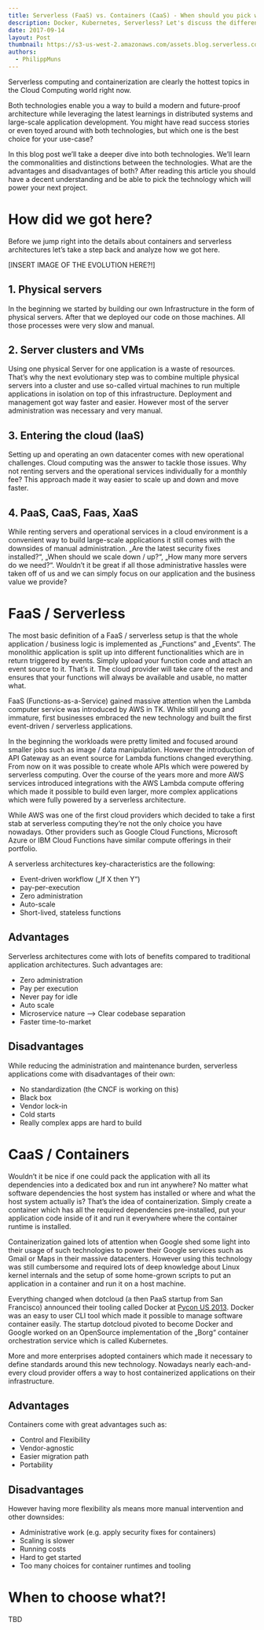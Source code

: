 ```yaml
---
title: Serverless (FaaS) vs. Containers (CaaS) - When should you pick which technology?
description: Docker, Kubernetes, Serverless? Let's discuss the different technologies and discover their up- and downsides. 
date: 2017-09-14
layout: Post
thumbnail: https://s3-us-west-2.amazonaws.com/assets.blog.serverless.com/serverless-vs-containers.png
authors:
  - PhilippMuns
---
```


Serverless computing and containerization are clearly the hottest topics in the Cloud Computing world right now.

Both technologies enable you a way to build a modern and future-proof architecture while leveraging the latest learnings in distributed systems and large-scale application development. You might have read success stories or even toyed around with both technologies, but which one is the best choice for your use-case?

In this blog post we’ll take a deeper dive into both technologies. We’ll learn the commonalities and distinctions between the technologies. What are the advantages and disadvantages of both? After reading this article you should have a decent understanding and be able to pick the technology which will power your next project.

# How did we got here?

Before we jump right into the details about containers and serverless architectures let’s take a step back and analyze how we got here.

[INSERT IMAGE OF THE EVOLUTION HERE?!]

## 1. Physical servers

In the beginning we started by building our own Infrastructure in the form of physical servers. After that we deployed our code on those machines. All those processes were very slow and manual.

## 2. Server clusters and VMs

Using one physical Server for one application is a waste of resources. That’s why the next evolutionary step was to combine multiple physical servers into a cluster and use so-called virtual machines to run multiple applications in isolation on top of this infrastructure. Deployment and management got way faster and easier. However most of the server administration was necessary and very manual.

## 3. Entering the cloud (IaaS)

Setting up and operating an own datacenter comes with new operational challenges. Cloud computing was the answer to tackle those issues. Why not renting servers and the operational services individually for a monthly fee? This approach made it way easier to scale up and down and move faster.

## 4. PaaS, CaaS, Faas, XaaS

While renting servers and operational services in a cloud environment is a convenient way to build large-scale applications it still comes with the downsides of manual administration. „Are the latest security fixes installed?“, „When should we scale down / up?“, „How many more servers do we need?“. Wouldn’t it be great if all those administrative hassles were taken off of us and we can simply focus on our application and the business value we provide?

# FaaS / Serverless

The most basic definition of a FaaS / serverless setup is that the whole application / business logic is implemented as „Functions“ and „Events“. The monolithic application is split up into different functionalities which are in return triggered by events. Simply upload your function code and attach an event source to it. That’s it. The cloud provider will take care of the rest and ensures that your functions will always be available and usable, no matter what.

FaaS (Functions-as-a-Service) gained massive attention when the Lambda computer service was introduced by AWS in TK. While still young and immature, first businesses embraced the new technology and built the first event-driven / serverless applications.

In the beginning the workloads were pretty limited and focused around smaller jobs such as image / data manipulation. However the introduction of API Gateway as an event source for Lambda functions changed everything. From now on it was possible to create whole APIs which were powered by serverless computing. Over the course of the years more and more AWS services introduced integrations with the AWS Lambda compute offering which made it possible to build even larger, more complex applications which were fully powered by a serverless architecture.

While AWS was one of the first cloud providers which decided to take a first stab at serverless computing they’re not the only choice you have nowadays. Other providers such as Google Cloud Functions, Microsoft Azure or IBM Cloud Functions have similar compute offerings in their portfolio.

A serverless architectures key-characteristics are the following:
- Event-driven workflow („If X then Y“)
- pay-per-execution
- Zero administration
- Auto-scale
- Short-lived, stateless functions

## Advantages

Serverless architectures come with lots of benefits compared to traditional application architectures. Such advantages are:

- Zero administration
- Pay per execution
- Never pay for idle
- Auto scale
- Microservice nature —> Clear codebase separation
- Faster time-to-market

## Disadvantages

While reducing the administration and maintenance burden, serverless applications come with disadvantages of their own:

- No standardization (the CNCF is working on this)
- Black box
- Vendor lock-in
- Cold starts
- Really complex apps are hard to build

# CaaS / Containers

Wouldn’t it be nice if one could pack the application with all its dependencies into a dedicated box and run int anywhere? No matter what software dependencies the host system has installed or where and what the host system actually is? That’s the idea of containerization. Simply create a container which has all the required dependencies pre-installed, put your application code inside of it and run it everywhere where the container runtime is installed.

Containerization gained lots of attention when Google shed some light into their usage of such technologies to power their Google services such as Gmail or Maps in their massive datacenters. However using this technology was still cumbersome and required lots of deep knowledge about Linux kernel internals and the setup of some home-grown scripts to put an application in a container and run it on a host machine.

Everything changed when dotcloud (a then PaaS startup from San Francisco) announced their tooling called Docker at [Pycon US 2013](https://www.youtube.com/watch?v=wW9CAH9nSLs). Docker was an easy to user CLI tool which made it possible to manage software container easily. The startup dotcloud pivoted to become Docker and Google worked on an OpenSource implementation of the „Borg“ container orchestration service which is called Kubernetes.

More and more enterprises adopted containers which made it necessary to define standards around this new technology. Nowadays nearly each-and-every cloud provider offers a way to host containerized applications on their infrastructure.

## Advantages

Containers come with great advantages such as:

- Control and Flexibility
- Vendor-agnostic
- Easier migration path
- Portability

## Disadvantages

However having more flexibility als means more manual intervention and other downsides:

- Administrative work (e.g. apply security fixes for containers)
- Scaling is slower
- Running costs
- Hard to get started
- Too many choices for container runtimes and tooling

# When to choose what?!

TBD
